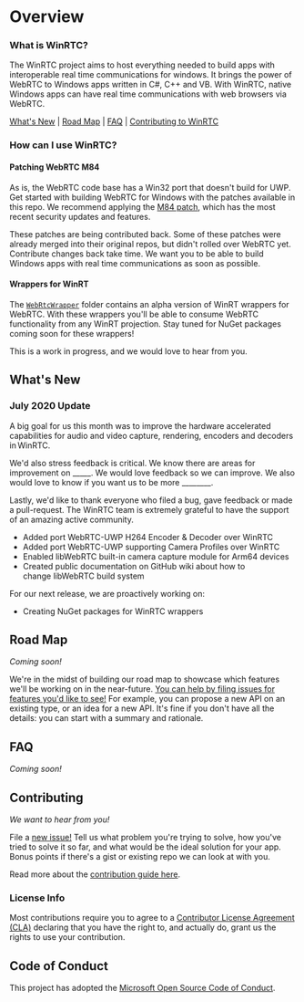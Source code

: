 # Overview

### What is WinRTC? 
The WinRTC project aims to host everything needed to build apps with interoperable real time communications for windows. It brings the power of WebRTC to Windows apps written in C#, C++ and VB. With WinRTC, native Windows apps can have real time communications with web browsers via WebRTC.

[What's New](#whats-new)   |   [Road Map](#road-map)   |   [FAQ](#faq)   |   [Contributing to WinRTC](#contributing)

### How can I use WinRTC? 

#### Patching WebRTC M84 

As is, the WebRTC code base has a Win32 port that doesn't build for UWP. Get started with building WebRTC for Windows with the patches available in this repo. We recommend applying the [M84 patch](patches_for_WebRTC_org/m84), which has the most recent security updates and features. 

These patches are being contributed back. Some of these patches were already merged into their original repos, but didn't rolled over WebRTC yet. Contribute changes back take time. We want you to be able to build Windows apps with real time communications as soon as possible. 

#### Wrappers for WinRT

The [`WebRtcWrapper`](https://github.com/microsoft/winrtc/tree/documentation-edits/WebRtcWrapper) folder contains an alpha version of WinRT wrappers for WebRTC. With these wrappers you'll be able to consume WebRTC functionality from any WinRT projection. Stay tuned for NuGet packages coming soon for these wrappers! 

This is a work in progress, and we would love to hear from you.

## What's New
### July 2020 Update

A big goal for us this month was to improve the hardware accelerated capabilities for audio and video capture, rendering, encoders and decoders in WinRTC.  

We'd also stress feedback is critical. We know there are areas for improvement on _____. We would love feedback so we can improve. We also would love to know if you want us to be more ________. 

Lastly, we'd like to thank everyone who filed a bug, gave feedback or made a pull-request. The WinRTC team is extremely grateful to have the support of an amazing active community.

- Added port WebRTC-UWP H264 Encoder & Decoder over WinRTC
- Added port WebRTC-UWP supporting Camera Profiles over WinRTC
- Enabled libWebRTC built-in camera capture module for Arm64 devices
- Created public documentation on GitHub wiki about how to change libWebRTC build system 

For our next release, we are proactively working on:
- Creating NuGet packages for WinRTC wrappers

## Road Map

_Coming soon!_

We're in the midst of building our road map to showcase which features we'll be working on in the near-future. [You can help by filing issues for features you'd like to see!](https://github.com/microsoft/winrtc/issues/new?assignees=&labels=&template=feature_request.md&title=) For example, you can propose a new API on an existing type, or an idea for a new API. It's fine if you don't have all the details: you can start with a summary and rationale.

## FAQ

_Coming soon!_

## Contributing

_We want to hear from you!_

File a [new issue!](https://github.com/microsoft/winrtc/issues/new/choose) Tell us what problem you're
trying to solve, how you've tried to solve it so far, and what would be the ideal solution for your app.  Bonus
points if there's a gist or existing repo we can look at with you.

Read more about the [contribution guide here](CONTRIBUTING.md).

### License Info

 Most contributions require you to agree to a [Contributor License Agreement (CLA)][oss-CLA] declaring that you have the right to, and actually do, grant us the rights to use your contribution.

## Code of Conduct

This project has adopted the [Microsoft Open Source Code of Conduct][oss-conduct-code].

[oss-CLA]: https://cla.opensource.microsoft.com
[oss-conduct-code]: CODE_OF_CONDUCT.md
